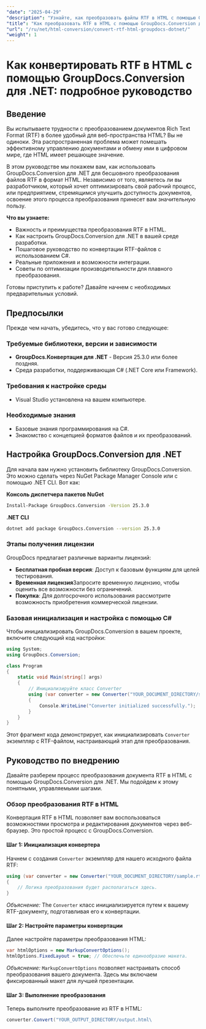 ```yaml
---
"date": "2025-04-29"
"description": "Узнайте, как преобразовать файлы RTF в HTML с помощью GroupDocs.Conversion для .NET с помощью этого пошагового руководства. Оптимизируйте процесс преобразования документов эффективно."
"title": "Как преобразовать RTF в HTML с помощью GroupDocs.Conversion для .NET&#58; Подробное руководство"
"url": "/ru/net/html-conversion/convert-rtf-html-groupdocs-dotnet/"
"weight": 1
---
```


# Как конвертировать RTF в HTML с помощью GroupDocs.Conversion для .NET: подробное руководство

## Введение

Вы испытываете трудности с преобразованием документов Rich Text Format (RTF) в более удобный для веб-пространства HTML? Вы не одиноки. Эта распространенная проблема может помешать эффективному управлению документами и обмену ими в цифровом мире, где HTML имеет решающее значение.

В этом руководстве мы покажем вам, как использовать GroupDocs.Conversion для .NET для бесшовного преобразования файлов RTF в формат HTML. Независимо от того, являетесь ли вы разработчиком, который хочет оптимизировать свой рабочий процесс, или предприятием, стремящимся улучшить доступность документов, освоение этого процесса преобразования принесет вам значительную пользу.

**Что вы узнаете:**
- Важность и преимущества преобразования RTF в HTML.
- Как настроить GroupDocs.Conversion для .NET в вашей среде разработки.
- Пошаговое руководство по конвертации RTF-файлов с использованием C#.
- Реальные приложения и возможности интеграции.
- Советы по оптимизации производительности для плавного преобразования.

Готовы приступить к работе? Давайте начнем с необходимых предварительных условий.

## Предпосылки

Прежде чем начать, убедитесь, что у вас готово следующее:

### Требуемые библиотеки, версии и зависимости
- **GroupDocs.Конвертация для .NET** - Версия 25.3.0 или более поздняя.
- Среда разработки, поддерживающая C# (.NET Core или Framework).

### Требования к настройке среды
- Visual Studio установлена на вашем компьютере.

### Необходимые знания
- Базовые знания программирования на C#.
- Знакомство с концепцией форматов файлов и их преобразований.

## Настройка GroupDocs.Conversion для .NET

Для начала вам нужно установить библиотеку GroupDocs.Conversion. Это можно сделать через NuGet Package Manager Console или с помощью .NET CLI. Вот как:

**Консоль диспетчера пакетов NuGet**
```bash
Install-Package GroupDocs.Conversion -Version 25.3.0
```

**\.NET CLI**
```bash
dotnet add package GroupDocs.Conversion --version 25.3.0
```

### Этапы получения лицензии

GroupDocs предлагает различные варианты лицензий:
- **Бесплатная пробная версия**: Доступ к базовым функциям для целей тестирования.
- **Временная лицензия**Запросите временную лицензию, чтобы оценить все возможности без ограничений.
- **Покупка**: Для долгосрочного использования рассмотрите возможность приобретения коммерческой лицензии.

### Базовая инициализация и настройка с помощью C#

Чтобы инициализировать GroupDocs.Conversion в вашем проекте, включите следующий код настройки:

```csharp
using System;
using GroupDocs.Conversion;

class Program
{
    static void Main(string[] args)
    {
        // Инициализируйте класс Converter
        using (var converter = new Converter("YOUR_DOCUMENT_DIRECTORY/sample.rtf"))
        {
            Console.WriteLine("Converter initialized successfully.");
        }
    }
}
```

Этот фрагмент кода демонстрирует, как инициализировать `Converter` экземпляр с RTF-файлом, настраивающий этап для преобразования.

## Руководство по внедрению

Давайте разберем процесс преобразования документа RTF в HTML с помощью GroupDocs.Conversion для .NET. Мы подойдем к этому понятными, управляемыми шагами.

### Обзор преобразования RTF в HTML

Конвертация RTF в HTML позволяет вам воспользоваться возможностями просмотра и редактирования документов через веб-браузер. Это простой процесс с GroupDocs.Conversion.

#### Шаг 1: Инициализация конвертера

Начнем с создания `Converter` экземпляр для нашего исходного файла RTF:

```csharp
using (var converter = new Converter("YOUR_DOCUMENT_DIRECTORY/sample.rtf"))
{
    // Логика преобразования будет располагаться здесь.
}
```

*Объяснение:* The `Converter` класс инициализируется путем к вашему RTF-документу, подготавливая его к конвертации.

#### Шаг 2: Настройте параметры конвертации

Далее настройте параметры преобразования HTML:

```csharp
var htmlOptions = new MarkupConvertOptions();
htmlOptions.FixedLayout = true; // Обеспечьте единообразие макета.
```

*Объяснение:* `MarkupConvertOptions` позволяет настраивать способ преобразования вашего документа. Здесь мы включаем фиксированный макет для лучшей презентации.

#### Шаг 3: Выполнение преобразования

Теперь выполните преобразование из RTF в HTML:

```csharp
converter.Convert("YOUR_OUTPUT_DIRECTORY/output.html\